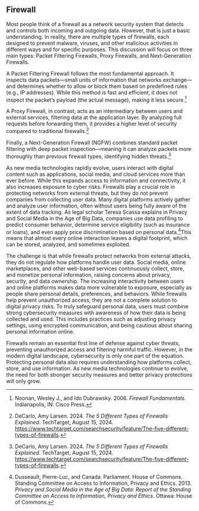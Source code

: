 ## Firewall
  Most people think of a firewall as a network security system that detects and controls both incoming and outgoing data.
However, that is just a basic understanding. In reality, there are multiple types of firewalls, each designed to prevent malware,
viruses, and other malicious activities in different ways and for specific purposes. This discussion will focus on three main types:
Packet Filtering Firewalls, Proxy Firewalls, and Next-Generation Firewalls.

  A Packet Filtering Firewall follows the most fundamental approach. It inspects data packets—small units of information that networks 
  exchange—and determines whether to allow or block them based on predefined rules (e.g., IP addresses). While this method is fast and efficient,
  it does not inspect the packet’s payload (the actual message), making it less secure.[^Noonan06Firewall]

  A Proxy Firewall, in contrast, acts as an intermediary between users and external services, filtering data at the application layer. 
  By analyzing full requests before forwarding them, it provides a higher level of security compared to traditional firewalls.[^DeCarlo24types]

  Finally, a Next-Generation Firewall (NGFW) combines standard packet filtering with deep packet inspection—meaning it can analyze packets
  more thoroughly than previous firewall types, identifying hidden threats.[^DeCarlo24types]

  As new media technologies rapidly evolve, users interact with digital content such as applications, social media, and cloud services more 
  than ever before. While this expands access to information and connectivity, it also increases exposure to cyber risks. Firewalls play a 
  crucial role in protecting networks from external threats, but they do not prevent companies from collecting user data. Many digital platforms 
  actively gather and analyze user information, often without users being fully aware of the extent of data tracking. As legal scholar Teresa Scassa
  explains in Privacy and Social Media in the Age of Big Data, companies use data profiling to predict consumer behavior, determine service eligibility 
  (such as insurance or loans), and even apply price discrimination based on personal data.[^Dusseault13privacy]This means that almost every online interaction leaves
  a digital footprint, which can be stored, analyzed, and sometimes exploited.

  The challenge is that while firewalls protect networks from external attacks, they do not regulate how platforms handle user data. Social media, 
  online marketplaces, and other web-based services continuously collect, store, and monetize personal information, raising concerns about privacy, 
  security, and data ownership. The increasing interactivity between users and online platforms makes data more vulnerable to exposure, especially 
  as people share personal details, preferences, and behaviors. While firewalls help prevent unauthorized access, they are not a complete solution 
  to digital privacy risks. To truly safeguard personal data, users must combine strong cybersecurity measures with awareness of how their data is 
  being collected and used. This includes practices such as adjusting privacy settings, using encrypted communication, and being cautious about sharing 
  personal information online.

  Firewalls remain an essential first line of defense against cyber threats, preventing unauthorized access and filtering harmful traffic. 
  However, in the modern digital landscape, cybersecurity is only one part of the equation. Protecting personal data also requires understanding 
  how platforms collect, store, and use information. As new media technologies continue to evolve, the need for both stronger security measures 
  and better privacy protections will only grow.

  [^Noonan06Firewall]: Noonan, Wesley J., and Ido Dubrawsky. 2006. _Firewall Fundamentals_. Indianapolis, IN: Cisco Press.

  [^DeCarlo24types]:DeCarlo, Amy Larsen. 2024. _The 5 Different Types of Firewalls Explained_. TechTarget, August 15, 2024. https://www.techtarget.com/searchsecurity/feature/The-five-different-types-of-firewalls.

  [^Dusseault13privacy]:Dusseault, Pierre-Luc, and Canada. Parliament. House of Commons. Standing Committee on Access to Information, Privacy and Ethics. 2013. _Privacy and Social Media in the Age of Big Data: Report of the Standing Committee on Access to Information, Privacy and Ethics_. Ottawa: House of Commons.

  
  



